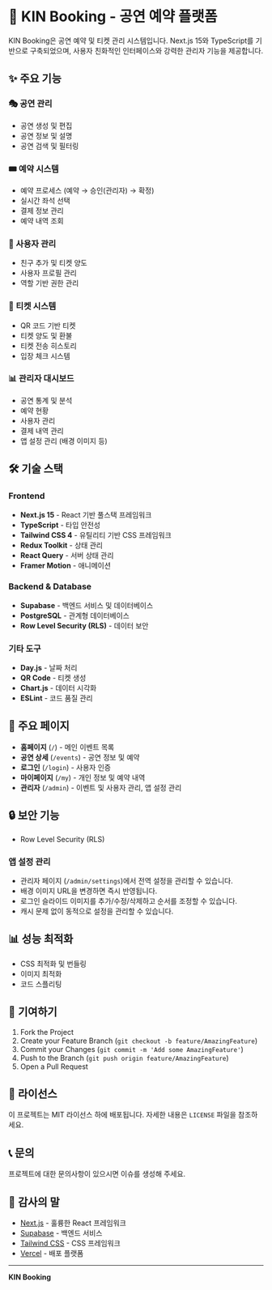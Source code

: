 # 🎫 KIN Booking - 공연 예약 플랫폼

KIN Booking은 공연 예약 및 티켓 관리 시스템입니다. Next.js 15와 TypeScript를 기반으로 구축되었으며, 사용자 친화적인 인터페이스와 강력한 관리자 기능을 제공합니다.

## ✨ 주요 기능

### 🎭 공연 관리
- 공연 생성 및 편집
- 공연 정보 및 설명
- 공연 검색 및 필터링

### 🎟️ 예약 시스템
- 예약 프로세스 (예약 → 승인(관리자) → 확정)
- 실시간 좌석 선택
- 결제 정보 관리
- 예약 내역 조회

### 👥 사용자 관리
- 친구 추가 및 티켓 양도
- 사용자 프로필 관리
- 역할 기반 권한 관리

### 🎫 티켓 시스템
- QR 코드 기반 티켓
- 티켓 양도 및 환불
- 티켓 전송 히스토리
- 입장 체크 시스템

### 📊 관리자 대시보드
- 공연 통계 및 분석
- 예약 현황
- 사용자 관리
- 결제 내역 관리
- 앱 설정 관리 (배경 이미지 등)

## 🛠️ 기술 스택

### Frontend
- **Next.js 15** - React 기반 풀스택 프레임워크
- **TypeScript** - 타입 안전성
- **Tailwind CSS 4** - 유틸리티 기반 CSS 프레임워크
- **Redux Toolkit** - 상태 관리
- **React Query** - 서버 상태 관리
- **Framer Motion** - 애니메이션

### Backend & Database
- **Supabase** - 백엔드 서비스 및 데이터베이스
- **PostgreSQL** - 관계형 데이터베이스
- **Row Level Security (RLS)** - 데이터 보안

### 기타 도구
- **Day.js** - 날짜 처리
- **QR Code** - 티켓 생성
- **Chart.js** - 데이터 시각화
- **ESLint** - 코드 품질 관리

## 📱 주요 페이지

- **홈페이지** (`/`) - 메인 이벤트 목록
- **공연 상세** (`/events`) - 공연 정보 및 예약
- **로그인** (`/login`) - 사용자 인증
- **마이페이지** (`/my`) - 개인 정보 및 예약 내역
- **관리자** (`/admin`) - 이벤트 및 사용자 관리, 앱 설정 관리

## 🔒 보안 기능

- Row Level Security (RLS)

### 앱 설정 관리
- 관리자 페이지 (`/admin/settings`)에서 전역 설정을 관리할 수 있습니다.
- 배경 이미지 URL을 변경하면 즉시 반영됩니다.
- 로그인 슬라이드 이미지를 추가/수정/삭제하고 순서를 조정할 수 있습니다.
- 캐시 문제 없이 동적으로 설정을 관리할 수 있습니다.

## 📊 성능 최적화

- CSS 최적화 및 번들링
- 이미지 최적화
- 코드 스플리팅

## 🤝 기여하기

1. Fork the Project
2. Create your Feature Branch (`git checkout -b feature/AmazingFeature`)
3. Commit your Changes (`git commit -m 'Add some AmazingFeature'`)
4. Push to the Branch (`git push origin feature/AmazingFeature`)
5. Open a Pull Request

## 📄 라이선스

이 프로젝트는 MIT 라이선스 하에 배포됩니다. 자세한 내용은 `LICENSE` 파일을 참조하세요.

## 📞 문의

프로젝트에 대한 문의사항이 있으시면 이슈를 생성해 주세요.

## 🙏 감사의 말

- [Next.js](https://nextjs.org/) - 훌륭한 React 프레임워크
- [Supabase](https://supabase.com/) - 백엔드 서비스
- [Tailwind CSS](https://tailwindcss.com/) - CSS 프레임워크
- [Vercel](https://vercel.com/) - 배포 플랫폼

---

**KIN Booking**
